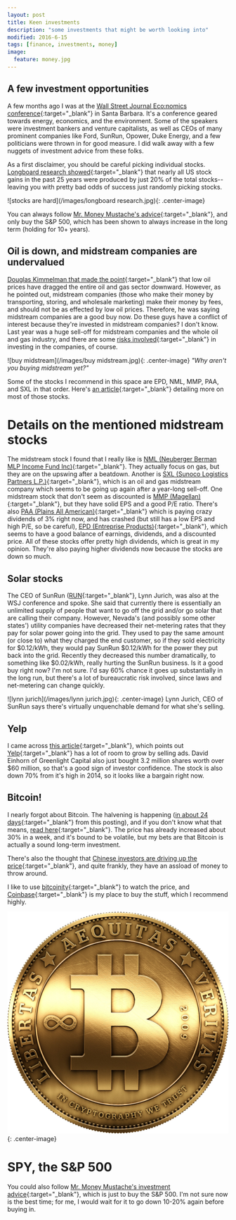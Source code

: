 ```yaml
---
layout: post
title: Keen investments
description: "some investments that might be worth looking into"
modified: 2016-6-15
tags: [finance, investments, money]
image:
  feature: money.jpg
---
```


## A few investment opportunities

A few months ago I was at the [Wall Street Journal Eco:nomics conference](http://economics.wsj.com/){:target="_blank"} in Santa Barbara.  It's a conference geared towards energy, economics, and the environment.  Some of the speakers were investment bankers and venture capitalists, as well as CEOs of many prominent companies like Ford, SunRun, Opower, Duke Energy, and a few politicians were thrown in for good measure.  I did walk away with a few nuggets of investment advice from these folks.

As a first disclaimer, you should be careful picking individual stocks.  [Longboard research showed](https://www.consiliumcapital.com/insights/496179fb-b839-4375-9067-10d5e4ed0675){:target="_blank"} that nearly all US stock gains in the past 25 years were produced by just 20% of the total stocks--leaving you with pretty bad odds of success just randomly picking stocks.

![stocks are hard](/images/longboard research.jpg){: .center-image}

You can always follow [Mr. Money Mustache's advice](http://www.mrmoneymustache.com/2011/05/18/how-to-make-money-in-the-stock-market/){:target="_blank"}, and only buy the S&P 500, which has been shown to always increase in the long term (holding for 10+ years).

## Oil is down, and midstream companies are undervalued

[Douglas Kimmelman that made the point](http://www.wsj.com/articles/two-bankers-discuss-their-energy-bets-1460502919){:target="_blank"} that low oil prices have dragged the entire oil and gas sector downward.  However, as he pointed out, midstream companies (those who make their money by transporting, storing, and wholesale marketing) make their money by fees, and should not be as effected by low oil prices.  Therefore, he was saying midstream companies are a good buy now.  Do these guys have a conflict of interest because they're invested in midstream companies?  I don't know.  Last year was a huge sell-off for midstream companies and the whole oil and gas industry, and there are some [risks involved](http://www.naturalgasintel.com/articles/105182-midstream-mlps-continue-to-lose-favor-with-investors){:target="_blank"} in investing in the companies, of course.

![buy midstream](/images/buy midstream.jpg){: .center-image}
*"Why aren't you buying midstream yet?"*

Some of the stocks I recommend in this space are EPD, NML, MMP, PAA, and SXL in that order.  Here's [an article](https://www.thestreet.com/story/13310310/1/9-midstream-oil-companies-that-are-unfairly-beaten-down.html){:target="_blank"} detailing more on most of those stocks.

# Details on the mentioned midstream stocks
The midstream stock I found that I really like is [NML (Neuberger Berman MLP Income Fund Inc)](https://www.google.com/finance?q=NYSEMKT%3ANML&ei=5g5iV8iRHNTDjAGp1JXQAw){:target="_blank"}.  They actually focus on gas, but they are on the upswing after a beatdown.  Another is [SXL (Sunoco Logistics Partners L.P.)](https://www.google.com/finance?q=NYSE%3ASXL&ei=8g5iV9nxFs-22Aaz24XIBA){:target="_blank"}, which is an oil and gas midstream company which seems to be going up again after a year-long sell-off.  One midstream stock that don't seem as discounted is [MMP (Magellan)](https://www.google.com/finance?q=NYSE%3AMMP&sq=Magellan&sp=1&ei=gyBiV_GeL8mPjAHxjbDYBg){:target="_blank"}, but they have solid EPS and a good P/E ratio.  There's also [PAA (Plains All American)](https://www.google.com/finance?q=NYSE%3APAA&ei=FCFiV4HKEYWyjAHxn6GwCw){:target="_blank"} which is paying crazy dividends of 3% right now, and has crashed (but still has a low EPS and high P/E, so be careful), [EPD (Entreprise Products)](https://www.google.com/finance?q=NYSE%3AEPD&sq=Enterprise%20Products&sp=2&ei=WyFiV8nfAsWtjAHcu6vABQ){:target="_blank"}, which seems to have a good balance of earnings, dividends, and a discounted price.  All of these stocks offer pretty high dividends, which is great in my opinion.  They're also paying higher dividends now because the stocks are down so much.

## Solar stocks
The CEO of SunRun ([RUN](https://www.google.com/finance?q=NASDAQ%3ARUN&sq=sunrun&sp=2&ei=1SJiV7n4M4aX2Ab7lLvICw){:target="_blank"}, Lynn Jurich, was also at the WSJ conference and spoke.  She said that currently there is essentially an unlimited supply of people that want to go off the grid and/or go solar that are calling their company.  However, Nevada's (and possibly some other states') utility companies have decreased their net-metering rates that they pay for solar power going into the grid.  They used to pay the same amount (or close to) what they charged the end customer, so if they sold electricity for $0.12/kWh, they would pay SunRun $0.12/kWh for the power they put back into the grid.  Recently they decreased this number dramatically, to something like $0.02/kWh, really hurting the SunRun business.  Is it a good buy right now?  I'm not sure.  I'd say 60% chance it goes up substantially in the long run, but there's a lot of bureaucratic risk involved, since laws and net-metering can change quickly.

![lynn jurich](/images/lynn jurich.jpg){: .center-image}
Lynn Jurich, CEO of SunRun says there's virtually unquenchable demand for what she's selling.

## Yelp
I came across [this article](https://outfoxthestreet.whotrades.com/blog/43768380882?domain=s30095817685.whotrades.com){:target="_blank"}, which points out [Yelp](https://www.google.com/finance?q=yelp&ei=2CJiV9mGEMmPjAHxjbDYBg){:target="_blank"} has a lot of room to grow by selling ads. David Einhorn of Greenlight Capital also just bought 3.2 million shares worth over $60 million, so that's a good sign of investor confidence.  The stock is also down 70% from it's high in 2014, so it looks like a bargain right now.

## Bitcoin!
I nearly forgot about Bitcoin.  The halvening is happening ([in about 24 days](http://www.thehalvening.com/){:target="_blank"} from this posting), and if you don't know what that means, [read here](https://www.inverse.com/article/17006-why-did-bitcoin-hit-its-highest-price-in-two-years-the-halving-is-coming){:target="_blank"}.  The price has already increased about 30% in a week, and it's bound to be volatile, but my bets are that Bitcoin is actually a sound long-term investment.

There's also the thought that [Chinese investors are driving up the price](http://www.zerohedge.com/news/2016-05-28/bitcoin-soaring-unprecedented-burst-chinese-buying){:target="_blank"}, and quite frankly, they have an assload of money to throw around.

I like to use [bitcoinity](https://bitcoinity.org/markets){:target="_blank"} to watch the price, and [Coinbase](http://coinbase.com/){:target="_blank"} is my place to buy the stuff, which I recommend highly.

![bitcoin](/images/bitcoin.jpg){: .center-image}

# SPY, the S&P 500
You could also follow [Mr. Money Mustache's investment advice](http://www.mrmoneymustache.com/2011/05/18/how-to-make-money-in-the-stock-market/){:target="_blank"}, which is just to buy the S&P 500.  I'm not sure now is the best time; for me, I would wait for it to go down 10-20% again before buying in.
